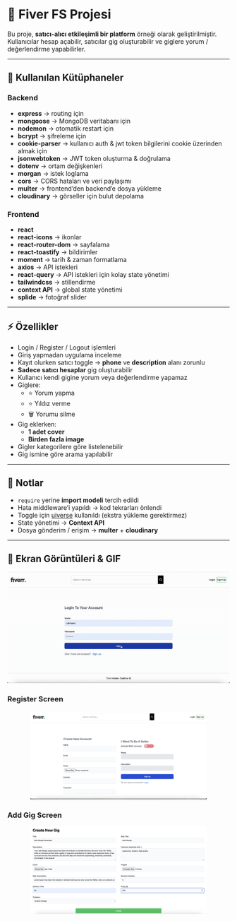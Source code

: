 # 🎯 Fiver FS Projesi

Bu proje, **satıcı-alıcı etkileşimli bir platform** örneği olarak geliştirilmiştir.  
Kullanıcılar hesap açabilir, satıcılar gig oluşturabilir ve giglere yorum / değerlendirme yapabilirler.

---

## 🚀 Kullanılan Kütüphaneler

### Backend

- **express** → routing için
- **mongoose** → MongoDB veritabanı için
- **nodemon** → otomatik restart için
- **bcrypt** → şifreleme için
- **cookie-parser** → kullanıcı auth & jwt token bilgilerini cookie üzerinden almak için
- **jsonwebtoken** → JWT token oluşturma & doğrulama
- **dotenv** → ortam değişkenleri
- **morgan** → istek loglama
- **cors** → CORS hataları ve veri paylaşımı
- **multer** → frontend’den backend’e dosya yükleme
- **cloudinary** → görseller için bulut depolama

### Frontend

- **react**
- **react-icons** → ikonlar
- **react-router-dom** → sayfalama
- **react-toastify** → bildirimler
- **moment** → tarih & zaman formatlama
- **axios** → API istekleri
- **react-query** → API istekleri için kolay state yönetimi
- **tailwindcss** → stillendirme
- **context API** → global state yönetimi
- **splide** → fotoğraf slider

---

## ⚡ Özellikler

- Login / Register / Logout işlemleri
- Giriş yapmadan uygulama inceleme
- Kayıt olurken satıcı toggle → **phone** ve **description** alanı zorunlu
- **Sadece satıcı hesaplar** gig oluşturabilir
- Kullanıcı kendi gigine yorum veya değerlendirme yapamaz
- Giglere:
  - ⭐ Yorum yapma
  - ⭐ Yıldız verme
  - 🗑️ Yorumu silme
- Gig eklerken:
  - **1 adet cover**
  - **Birden fazla image**
- Gigler kategorilere göre listelenebilir
- Gig ismine göre arama yapılabilir

---

## 📝 Notlar

- `require` yerine **import modeli** tercih edildi
- Hata middleware’i yapıldı → kod tekrarları önlendi
- Toggle için [uiverse](https://uiverse.io) kullanıldı (ekstra yükleme gerektirmez)
- State yönetimi → **Context API**
- Dosya gönderim / erişim → **multer** + **cloudinary**

---

## 📸 Ekran Görüntüleri & GIF

<p align="center">
  <img src="./screenshots/screen.gif" alt="Uygulama Tanıtım" width="600"/>
</p>

### Register Screen

<p align="center">
  <img src="./screenshots/register_screen.png" alt="Register Screen" width="400"/>
</p>

### Add Gig Screen

<p align="center">
  <img src="./screenshots/add_gig.png" alt="Add Gig Screen" width="400"/>
</p>
